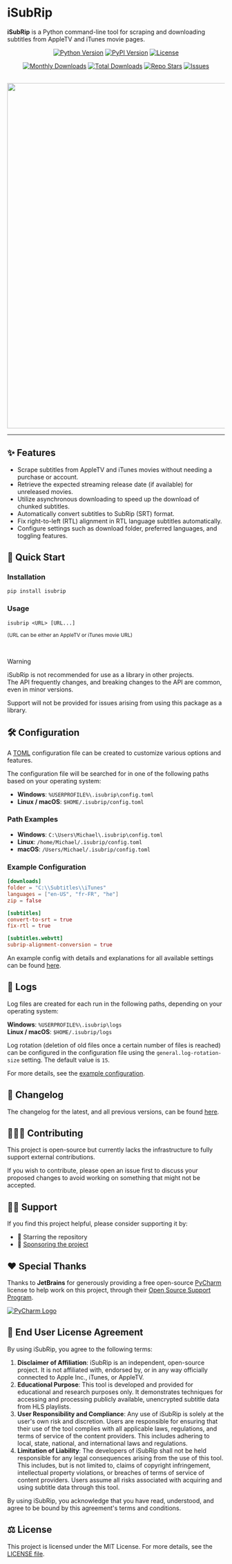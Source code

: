 # iSubRip
**iSubRip** is a Python command-line tool for scraping and downloading subtitles from AppleTV and iTunes movie pages.

<div align="center">
  <a href="https://python.org/pypi/isubrip"><img alt="Python Version" src="https://img.shields.io/pypi/pyversions/isubrip"></a>
  <a href="https://python.org/pypi/isubrip"><img alt="PyPI Version" src="https://img.shields.io/pypi/v/isubrip"></a>
  <a href="https://github.com/MichaelYochpaz/iSubRip/blob/main/LICENSE"><img alt="License" src="https://img.shields.io/github/license/MichaelYochpaz/iSubRip"></a>

  <a href="https://python.org/pypi/isubrip"><img alt="Monthly Downloads" src="https://pepy.tech/badge/isubrip/month"></a>
  <a href="https://python.org/pypi/isubrip"><img alt="Total Downloads" src="https://pepy.tech/badge/isubrip"></a>
  <a href="https://github.com/MichaelYochpaz/iSubRip"><img alt="Repo Stars" src="https://img.shields.io/github/stars/MichaelYochpaz/iSubRip?style=flat&color=gold"></a>
  <a href="https://github.com/MichaelYochpaz/iSubRip/issues"><img alt="Issues" src="https://img.shields.io/github/issues/MichaelYochpaz/iSubRip?color=red"></a>
</div>

<br/>

<div align="center">
  <img src="https://github-production-user-asset-6210df.s3.amazonaws.com/8832013/290989935-e6a17af6-1ebb-456d-a024-dc6e84dd64b2.gif" width="800">
</div>


---

## ✨ Features
- Scrape subtitles from AppleTV and iTunes movies without needing a purchase or account.
- Retrieve the expected streaming release date (if available) for unreleased movies.
- Utilize asynchronous downloading to speed up the download of chunked subtitles.
- Automatically convert subtitles to SubRip (SRT) format.
- Fix right-to-left (RTL) alignment in RTL language subtitles automatically.
- Configure settings such as download folder, preferred languages, and toggling features.

## 🚀 Quick Start
### Installation
```shell
pip install isubrip
```

### Usage
```shell
isubrip <URL> [URL...]
```
<sub>(URL can be either an AppleTV or iTunes movie URL)</sub>

<br/>

> [!WARNING]
> iSubRip is not recommended for use as a library in other projects.  
> The API frequently changes, and breaking changes to the API are common, even in minor versions.
>
> Support will not be provided for issues arising from using this package as a library.
## 🛠 Configuration
A [TOML](https://toml.io) configuration file can be created to customize various options and features.

The configuration file will be searched for in one of the following paths based on your operating system:

- **Windows**: `%USERPROFILE%\.isubrip\config.toml`
- **Linux / macOS**: `$HOME/.isubrip/config.toml`

### Path Examples
- **Windows**: `C:\Users\Michael\.isubrip\config.toml`
- **Linux**: `/home/Michael/.isubrip/config.toml`
- **macOS**: `/Users/Michael/.isubrip/config.toml`


### Example Configuration
```toml
[downloads]
folder = "C:\\Subtitles\\iTunes"
languages = ["en-US", "fr-FR", "he"]
zip = false

[subtitles]
convert-to-srt = true
fix-rtl = true

[subtitles.webvtt]
subrip-alignment-conversion = true
```

An example config with details and explanations for all available settings can be found [here](https://github.com/MichaelYochpaz/iSubRip/blob/main/example-config.toml).

## 📜 Logs
Log files are created for each run in the following paths, depending on your operating system:

**Windows**: `%USERPROFILE%\.isubrip\logs`  
**Linux / macOS**: `$HOME/.isubrip/logs`  

Log rotation (deletion of old files once a certain number of files is reached) can be configured in the configuration file using the `general.log-rotation-size` setting. The default value is `15`.

For more details, see the [example configuration](https://github.com/MichaelYochpaz/iSubRip/blob/main/example-config.toml).


## 📓 Changelog
The changelog for the latest, and all previous versions, can be found [here](https://github.com/MichaelYochpaz/iSubRip/blob/main/CHANGELOG.md).

## 👨🏽‍💻 Contributing
This project is open-source but currently lacks the infrastructure to fully support external contributions.

If you wish to contribute, please open an issue first to discuss your proposed changes to avoid working on something that might not be accepted.

## 🙏🏽 Support
If you find this project helpful, please consider supporting it by:
- 🌟 Starring the repository
- 💖 [Sponsoring the project](https://github.com/sponsors/MichaelYochpaz)

## ❤️ Special Thanks
Thanks to **JetBrains** for generously providing a free open-source [PyCharm](https://www.jetbrains.com/pycharm/) license to help work on this project, through their [Open Source Support Program](https://www.jetbrains.com/community/opensource/).

[![PyCharm Logo](https://resources.jetbrains.com/storage/products/company/brand/logos/PyCharm_icon.svg)](https://www.jetbrains.com/community/opensource/#support)

## 📝 End User License Agreement
By using iSubRip, you agree to the following terms:

1. **Disclaimer of Affiliation**: iSubRip is an independent, open-source project. It is not affiliated with, endorsed by, or in any way officially connected to Apple Inc., iTunes, or AppleTV.
2. **Educational Purpose**: This tool is developed and provided for educational and research purposes only. It demonstrates techniques for accessing and processing publicly available, unencrypted subtitle data from HLS playlists.
3. **User Responsibility and Compliance**: Any use of iSubRip is solely at the user's own risk and discretion. Users are responsible for ensuring that their use of the tool complies with all applicable laws, regulations, and terms of service of the content providers. This includes adhering to local, state, national, and international laws and regulations.
4. **Limitation of Liability**: The developers of iSubRip shall not be held responsible for any legal consequences arising from the use of this tool. This includes, but is not limited to, claims of copyright infringement, intellectual property violations, or breaches of terms of service of content providers. Users assume all risks associated with acquiring and using subtitle data through this tool.

By using iSubRip, you acknowledge that you have read, understood, and agree to be bound by this agreement's terms and conditions.

## ⚖️ License
This project is licensed under the MIT License. For more details, see the [LICENSE file](https://github.com/MichaelYochpaz/iSubRip/blob/main/LICENSE).
